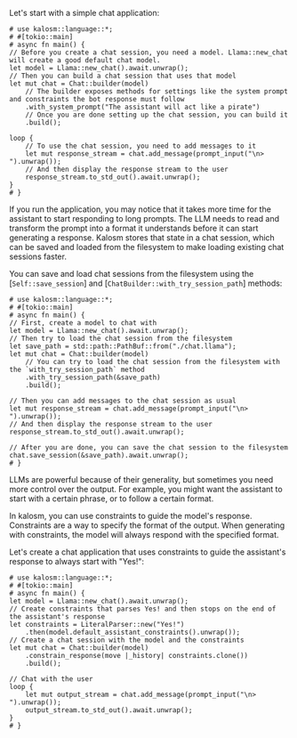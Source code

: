 
Let's start with a simple chat application:

```rust, no_run
# use kalosm::language::*;
# #[tokio::main]
# async fn main() {
// Before you create a chat session, you need a model. Llama::new_chat will create a good default chat model.
let model = Llama::new_chat().await.unwrap();
// Then you can build a chat session that uses that model
let mut chat = Chat::builder(model)
    // The builder exposes methods for settings like the system prompt and constraints the bot response must follow
    .with_system_prompt("The assistant will act like a pirate")
    // Once you are done setting up the chat session, you can build it
    .build();

loop {
    // To use the chat session, you need to add messages to it
    let mut response_stream = chat.add_message(prompt_input("\n> ").unwrap());
    // And then display the response stream to the user
    response_stream.to_std_out().await.unwrap();
}
# }
```

If you run the application, you may notice that it takes more time for the assistant to start responding to long prompts.
The LLM needs to read and transform the prompt into a format it understands before it can start generating a response.
Kalosm stores that state in a chat session, which can be saved and loaded from the filesystem to make loading existing chat sessions faster.

You can save and load chat sessions from the filesystem using the [`Self::save_session`] and [`ChatBuilder::with_try_session_path`] methods:

```rust, no_run
# use kalosm::language::*;
# #[tokio::main]
# async fn main() {
// First, create a model to chat with
let model = Llama::new_chat().await.unwrap();
// Then try to load the chat session from the filesystem
let save_path = std::path::PathBuf::from("./chat.llama");
let mut chat = Chat::builder(model)
    // You can try to load the chat session from the filesystem with the `with_try_session_path` method
    .with_try_session_path(&save_path)
    .build();

// Then you can add messages to the chat session as usual
let mut response_stream = chat.add_message(prompt_input("\n> ").unwrap());
// And then display the response stream to the user
response_stream.to_std_out().await.unwrap();

// After you are done, you can save the chat session to the filesystem
chat.save_session(&save_path).await.unwrap();
# }
```

LLMs are powerful because of their generality, but sometimes you need more control over the output. For example, you might want the assistant to start with a certain phrase, or to follow a certain format.

In kalosm, you can use constraints to guide the model's response. Constraints are a way to specify the format of the output. When generating with constraints, the model will always respond with the specified format.


Let's create a chat application that uses constraints to guide the assistant's response to always start with "Yes!":

```rust, no_run
# use kalosm::language::*;
# #[tokio::main]
# async fn main() {
let model = Llama::new_chat().await.unwrap();
// Create constraints that parses Yes! and then stops on the end of the assistant's response
let constraints = LiteralParser::new("Yes!")
    .then(model.default_assistant_constraints().unwrap());
// Create a chat session with the model and the constraints
let mut chat = Chat::builder(model)
    .constrain_response(move |_history| constraints.clone())
    .build();

// Chat with the user
loop {
    let mut output_stream = chat.add_message(prompt_input("\n> ").unwrap());
    output_stream.to_std_out().await.unwrap();
}
# }
```
